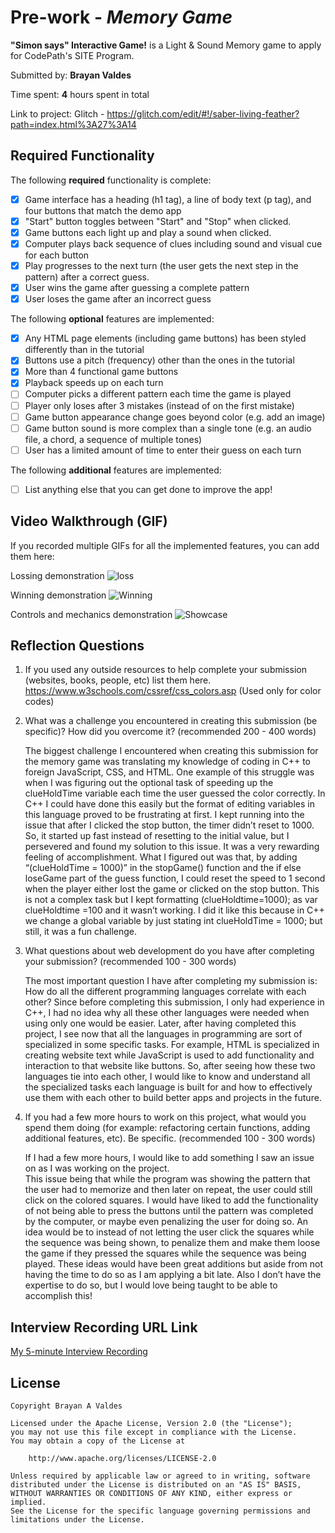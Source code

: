 # Pre-work - *Memory Game*

**"Simon says" Interactive Game!** is a Light & Sound Memory game to apply for CodePath's SITE Program. 

Submitted by: **Brayan Valdes**

Time spent: **4** hours spent in total

Link to project: Glitch - https://glitch.com/edit/#!/saber-living-feather?path=index.html%3A27%3A14
## Required Functionality

The following **required** functionality is complete:

* [X] Game interface has a heading (h1 tag), a line of body text (p tag), and four buttons that match the demo app
* [X] "Start" button toggles between "Start" and "Stop" when clicked. 
* [X] Game buttons each light up and play a sound when clicked. 
* [X] Computer plays back sequence of clues including sound and visual cue for each button
* [X] Play progresses to the next turn (the user gets the next step in the pattern) after a correct guess. 
* [X] User wins the game after guessing a complete pattern
* [X] User loses the game after an incorrect guess

The following **optional** features are implemented:

* [X] Any HTML page elements (including game buttons) has been styled differently than in the tutorial
* [X] Buttons use a pitch (frequency) other than the ones in the tutorial
* [X] More than 4 functional game buttons
* [X] Playback speeds up on each turn
* [ ] Computer picks a different pattern each time the game is played
* [ ] Player only loses after 3 mistakes (instead of on the first mistake)
* [ ] Game button appearance change goes beyond color (e.g. add an image)
* [ ] Game button sound is more complex than a single tone (e.g. an audio file, a chord, a sequence of multiple tones)
* [ ] User has a limited amount of time to enter their guess on each turn

The following **additional** features are implemented:

- [ ] List anything else that you can get done to improve the app!

## Video Walkthrough (GIF)

If you recorded multiple GIFs for all the implemented features, you can add them here:

 Lossing demonstration
 ![loss](https://user-images.githubusercontent.com/102376236/160202767-aca3dec4-a3f2-4159-9f39-81c964e6d9c0.gif)

 Winning demonstration
 ![Winning](https://user-images.githubusercontent.com/102376236/160202768-4d2800a3-5d5f-43ff-ba90-d50c760d361f.gif)

 Controls and mechanics demonstration
 ![Showcase](https://user-images.githubusercontent.com/102376236/160202769-b7bb5213-cca6-4734-bae6-37361aa27cb5.gif)


## Reflection Questions
1. If you used any outside resources to help complete your submission (websites, books, people, etc) list them here. 
   https://www.w3schools.com/cssref/css_colors.asp (Used only for color codes)

2. What was a challenge you encountered in creating this submission (be specific)? How did you overcome it? (recommended 200 - 400 words) 

     The biggest challenge I encountered when creating this submission for the memory game was translating my knowledge of coding in C++ to foreign JavaScript, CSS, and HTML. 
     One example of this struggle was when I was figuring out the optional task of speeding up the clueHoldTime variable each time the user guessed the color correctly. 
     In C++ I could have done this easily but the format of editing variables in this language proved to be frustrating at first. 
     I kept running into the issue that after I clicked the stop button, the timer didn’t reset to 1000. So, it started up fast instead of resetting to the initial value, but I persevered and found my solution to this issue. 
     It was a very rewarding feeling of accomplishment. What I figured out was that, by adding “(clueHoldTime = 1000)” in the stopGame() function and the if else loseGame part of the guess function, I could reset the speed to 1 second when the player either lost the game or clicked on the stop button. 
     This is not a complex task but I kept formatting (clueHoldtime=1000); as var clueHoldtime =100 and it wasn’t working. I did it like this because in C++ we change a global variable by just stating int clueHoldTime = 1000; but still, it was a fun challenge.

3. What questions about web development do you have after completing your submission? (recommended 100 - 300 words) 

     The most important question I have after completing my submission is: How do all the different programming languages correlate with each other? 
	 Since before completing this submission, I only had experience in C++, I had no idea why all these other languages were needed when using only one would be easier. 
	 Later, after having completed this project, I see now that all the languages in programming are sort of specialized in some specific tasks. 
	 For example, HTML is specialized in creating website text while JavaScript is used to add functionality and interaction to that website like buttons. 
	 So, after seeing how these two languages tie into each other, I would like to know and understand all the specialized tasks each language is built for and how to effectively use them with each other to build better apps and projects in the future.

4. If you had a few more hours to work on this project, what would you spend them doing (for example: refactoring certain functions, adding additional features, etc). Be specific. (recommended 100 - 300 words) 
     
	 If I had a few more hours, I would like to add something I saw an issue on as I was working on the project.  
	 This issue being that while the program was showing the pattern that the user had to memorize and then later on repeat, the user could still click on the colored squares. 
	 I would have liked to add the functionality of not being able to press the buttons until the pattern was completed by the computer, or maybe even penalizing the user for doing so. 
	 An idea would be to instead of not letting the user click the squares while the sequence was being shown, to penalize them and make them loose the game if they pressed the squares while the sequence was being played. 
	 These ideas would have been great additions but aside from not having the time to do so as I am applying a bit late. Also I don’t have the expertise to do so, but I would love being taught to be able to accomplish this!



## Interview Recording URL Link

[My 5-minute Interview Recording](your-link-here)


## License

    Copyright Brayan A Valdes

    Licensed under the Apache License, Version 2.0 (the "License");
    you may not use this file except in compliance with the License.
    You may obtain a copy of the License at

        http://www.apache.org/licenses/LICENSE-2.0

    Unless required by applicable law or agreed to in writing, software
    distributed under the License is distributed on an "AS IS" BASIS,
    WITHOUT WARRANTIES OR CONDITIONS OF ANY KIND, either express or implied.
    See the License for the specific language governing permissions and
    limitations under the License.
